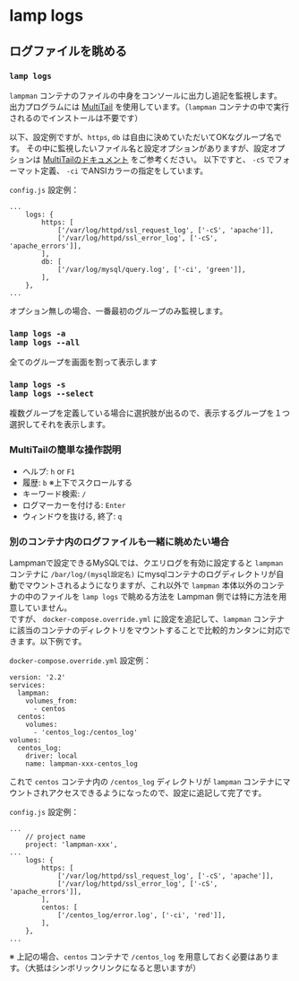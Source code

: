 
# lamp logs

## ログファイルを眺める

### `lamp logs`

`lampman` コンテナのファイルの中身をコンソールに出力し追記を監視します。
出力プログラムには [MultiTail](https://www.vanheusden.com/multitail/) を使用しています。（`lampman` コンテナの中で実行されるのでインストールは不要です）

以下、設定例ですが、`https`, `db` は自由に決めていただいてOKなグループ名です。
その中に監視したいファイル名と設定オプションがありますが、設定オプションは [MultiTailのドキュメント](https://www.vanheusden.com/multitail/examples.php) をご参考ください。
以下ですと、 `-cS` でフォーマット定義、 `-ci` でANSIカラーの指定をしています。

`config.js` 設定例：
```
...
    logs: {
        https: [
            ['/var/log/httpd/ssl_request_log', ['-cS', 'apache']],
            ['/var/log/httpd/ssl_error_log', ['-cS', 'apache_errors']],
        ],
        db: [
            ['/var/log/mysql/query.log', ['-ci', 'green']],
        ],
    },
...
```

オプション無しの場合、一番最初のグループのみ監視します。

### `lamp logs -a`<br>`lamp logs --all`
全てのグループを画面を割って表示します

### `lamp logs -s`<br>`lamp logs --select`
複数グループを定義している場合に選択肢が出るので、表示するグループを１つ選択してそれを表示します。

### MultiTailの簡単な操作説明

- ヘルプ: `h` or `F1`
- 履歴: `b` ※上下でスクロールする
- キーワード検索: `/`
- ログマーカーを付ける: `Enter`
- ウィンドウを抜ける, 終了: `q`

### 別のコンテナ内のログファイルも一緒に眺めたい場合

Lampmanで設定できるMySQLでは、クエリログを有効に設定すると `lampman` コンテナに `/bar/log/(mysql設定名)` にmysqlコンテナのログディレクトリが自動でマウントされるようになりますが、これ以外で `lampman` 本体以外のコンテナの中のファイルを `lamp logs` で眺める方法を Lampman 側では特に方法を用意していません。  
ですが、 `docker-compose.override.yml` に設定を追記して、`lampman` コンテナに該当のコンテナのディレクトリをマウントすることで比較的カンタンに対応できます。以下例です。

`docker-compose.override.yml` 設定例：
```
version: '2.2'
services:
  lampman:
    volumes_from:
      - centos
  centos:
    volumes:
      - 'centos_log:/centos_log'
volumes:
  centos_log:
    driver: local
    name: lampman-xxx-centos_log
```

これで `centos` コンテナ内の `/centos_log` ディレクトリが `lampman` コンテナにマウントされアクセスできるようになったので、設定に追記して完了です。

`config.js` 設定例：
```
...
    // project name
    project: 'lampman-xxx',
...
    logs: {
        https: [
            ['/var/log/httpd/ssl_request_log', ['-cS', 'apache']],
            ['/var/log/httpd/ssl_error_log', ['-cS', 'apache_errors']],
        ],
        centos: [
            ['/centos_log/error.log', ['-ci', 'red']],
        ],
    },
...
```

※ 上記の場合、`centos` コンテナで `/centos_log` を用意しておく必要はあります。（大抵はシンボリックリンクになると思いますが）
